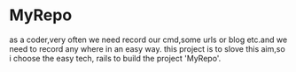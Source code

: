 # MyRepo
as a coder,very often we need record our cmd,some urls or blog etc.and we need to record any where in an easy way. 
this project is to slove this aim,so i choose the easy tech, rails to build the project 'MyRepo'.

